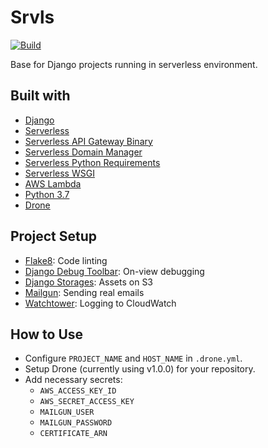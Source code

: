 # Srvls

[![Build](https://drone.kputrajaya.com/api/badges/kiloev/srvls/status.svg)](https://drone.kputrajaya.com/kiloev/srvls)

Base for Django projects running in serverless environment.

## Built with

* [Django](https://www.djangoproject.com/)
* [Serverless](https://serverless.com/)
* [Serverless API Gateway Binary](https://github.com/maciejtreder/serverless-apigw-binary)
* [Serverless Domain Manager](https://github.com/amplify-education/serverless-domain-manager)
* [Serverless Python Requirements](https://github.com/UnitedIncome/serverless-python-requirements)
* [Serverless WSGI](https://github.com/logandk/serverless-wsgi)
* [AWS Lambda](https://aws.amazon.com/lambda/)
* [Python 3.7](https://www.python.org/)
* [Drone](https://drone.io/)

## Project Setup

* [Flake8](http://flake8.pycqa.org/en/latest/): Code linting
* [Django Debug Toolbar](https://github.com/jazzband/django-debug-toolbar): On-view debugging
* [Django Storages](https://github.com/jschneier/django-storages): Assets on S3
* [Mailgun](https://www.mailgun.com/): Sending real emails
* [Watchtower](https://github.com/kislyuk/watchtower): Logging to CloudWatch

## How to Use

* Configure `PROJECT_NAME` and `HOST_NAME` in `.drone.yml`.
* Setup Drone (currently using v1.0.0) for your repository.
* Add necessary secrets:
    * `AWS_ACCESS_KEY_ID`
    * `AWS_SECRET_ACCESS_KEY`
    * `MAILGUN_USER`
    * `MAILGUN_PASSWORD`
    * `CERTIFICATE_ARN`
